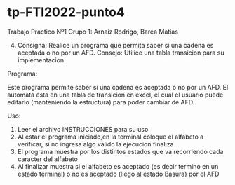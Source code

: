 # tp-FTI2022-punto4
Trabajo Practico Nº1
Grupo 1: Arnaiz Rodrigo, Barea Matias

4) Consigna:
Realice un programa que permita saber si una cadena es aceptada o no por un AFD. Consejo: Utilice una tabla transicion para su implementacion.

Programa:

Este programa permite saber si una cadena es aceptada o no por un AFD. El automata esta en una tabla de transicion en excel, el cual el usuario puede editarlo (manteniendo la estructura) para poder cambiar de AFD. 

Uso:
1) Leer el archivo INSTRUCCIONES para su uso
2) Al estar el programa iniciado,en la terminal coloque el alfabeto a verificar, si no ingresa algo valido la ejecucion finaliza
3) El programa muestra por los distintos estados que va recorriendo cada caracter del alfabeto
4) Al finalizar muestra si el alfabeto es aceptado (es decir termino en un estado terminal) o no es aceptado (llego al estado Basura) por el AFD